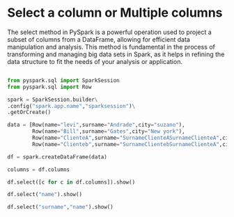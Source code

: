 # Select a column or Multiple columns
The select method in PySpark is a powerful operation used to project a subset of columns from a DataFrame, allowing for efficient data manipulation and analysis. This method is fundamental in the process of transforming and managing big data sets in Spark, as it helps in refining the data structure to fit the needs of your analysis or application.
```python

from pyspark.sql import SparkSession
from pyspark.sql import Row

spark = SparkSession.builder\
.config("spark.app.name","sparksession")\
.getOrCreate()

data = [Row(name="levi",surname="Andrade",city="suzano"),
        Row(name="Bill",surname="Gates",city="New york"),
        Row(name="ClienteA",surname="SurnameClienteASurnameClienteA",city="New york"),
        Row(name="Clienteb",surname="SurnameClientebSurnameClienteA",city="New york")]

df = spark.createDataFrame(data)

columns = df.columns

df.select([c for c in df.columns]).show()

df.select("name").show()

df.select("surname","name").show()


